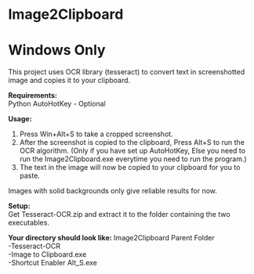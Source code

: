 # Image2Clipboard
# Windows Only #
This project uses OCR library (tesseract) to convert text in screenshotted image and copies it to your clipboard.

**Requirements:** <br>
Python
AutoHotKey - Optional


**Usage:**<br>
1. Press Win+Alt+S to take a cropped screenshot.
2. After the screenshot is copied to the clipboard, Press Alt+S to run the OCR algorithm. (Only if you have set up AutoHotKey, Else you need to run the Image2Clipboard.exe everytime you need to run the program.)
3. The text in the image will now be copied to your clipboard for you to paste.

Images with solid backgrounds only give reliable results for now.

**Setup:**<br>
Get Tesseract-OCR.zip and extract it to the folder containing the two executables.

**Your directory should look like:**
Image2Clipboard Parent Folder <br>
-Tesseract-OCR <br>
-Image to Clipboard.exe <br>
-Shortcut Enabler Alt_S.exe
